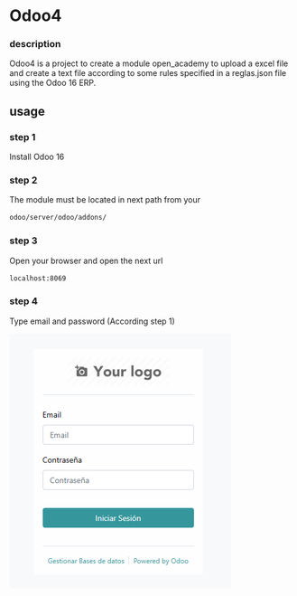 # Odoo4

### description

Odoo4 is a project to create a module open_academy to upload a excel file and create a text file
according to some rules specified in a reglas.json file using the Odoo 16 ERP.

## usage

### step 1

Install Odoo 16

### step 2

The module must be located in next path from your 

```bash
odoo/server/odoo/addons/
```

### step 3 

Open your browser and open the next url

```bash
localhost:8069
```

### step 4

Type email and password (According step 1)

![plot](./user/open_academy/static/images/login.png)